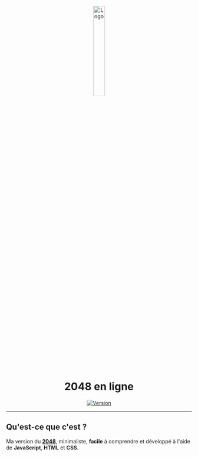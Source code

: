 <div align="center">
  <a href="https://2048.sylvain.pro"><img src="https://2048.sylvain.pro/assets/images/logo.png" alt="Logo" width="25%" height="auto"/></a>

  # 2048 en ligne
  [![Version](https://custom-icon-badges.demolab.com/badge/Version%20:-v1.3.0-6479ee?logo=2048.sylvain.pro&labelColor=23272A)](https://github.com/20syldev/2048/releases/latest)
</div>

---

## Qu'est-ce que c'est ?

Ma version du **[2048](https://2048.sylvain.pro)**, minimaliste, **facile** à comprendre et développé à l'aide de **JavaScript**, **HTML** et **CSS**.
